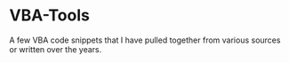 # VBA-Tools
A few VBA code snippets that I have pulled together from various sources or written over the years.
